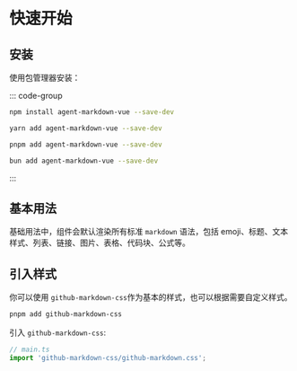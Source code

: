 # 快速开始

## 安装

使用包管理器安装：

::: code-group

```bash [npm]
npm install agent-markdown-vue --save-dev
```

```bash [yarn]
yarn add agent-markdown-vue --save-dev
```

```bash [pnpm]
pnpm add agent-markdown-vue --save-dev
```

```bash [bun]
bun add agent-markdown-vue --save-dev
```

:::

## 基本用法

基础用法中，组件会默认渲染所有标准 `markdown` 语法，包括 emoji、标题、文本样式、列表、链接、图片、表格、代码块、公式等。

<demo vue="markdown/basic.vue"   />

## 引入样式

你可以使用 `github-markdown-css`作为基本的样式，也可以根据需要自定义样式。

```bash [pnpm]
pnpm add github-markdown-css
```

引入 `github-markdown-css`:

```ts
// main.ts
import 'github-markdown-css/github-markdown.css';
```
